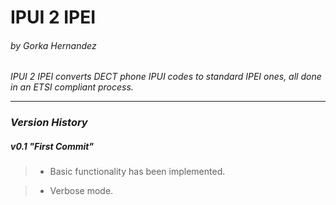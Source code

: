 IPUI 2 IPEI
===========
###### by Gorka Hernandez

*IPUI 2 IPEI converts DECT phone IPUI codes to standard IPEI ones, all done in an ETSI compliant process.*

---

### *Version History*

##### v0.1 "First Commit"
  > * Basic functionality has been implemented.

  > * Verbose mode.
